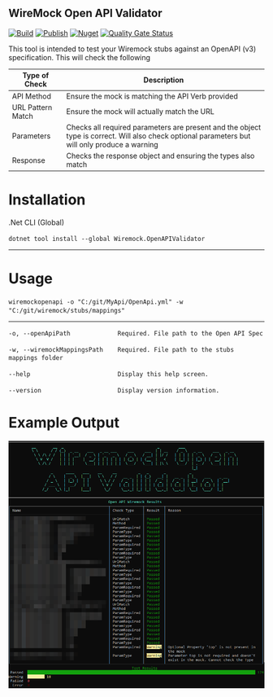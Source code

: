 ## WireMock Open API Validator

[![Build](https://github.com/tidusjar/Wiremock.OpenAPIValidator/actions/workflows/build.yml/badge.svg)](https://github.com/tidusjar/Wiremock.OpenAPIValidator/actions/workflows/build.yml)
[![Publish](https://github.com/tidusjar/Wiremock.OpenAPIValidator/actions/workflows/publish.yml/badge.svg)](https://github.com/tidusjar/Wiremock.OpenAPIValidator/actions/workflows/publish.yml)
[![Nuget](https://img.shields.io/nuget/v/Wiremock.OpenAPIValidator)](https://img.shields.io/nuget/v/Wiremock.OpenAPIValidator)
[![Quality Gate Status](https://sonarcloud.io/api/project_badges/measure?project=tidusjar_Wiremock.OpenAPIValidator&metric=alert_status)](https://sonarcloud.io/summary/new_code?id=tidusjar_Wiremock.OpenAPIValidator)

This tool is intended to test your Wiremock stubs against an OpenAPI (v3) specification. This will check the following

| Type of Check | Description |
| ----------- | ----------- |
| API Method | Ensure the mock is matching the API Verb provided |
| URL Pattern Match | Ensure the mock will actually match the URL |
| Parameters | Checks all required parameters are present and the object type is correct. Will also check optional parameters but will only produce a warning |
| Response | Checks the response object and ensuring the types also match |




# Installation
.Net CLI (Global)

`dotnet tool install --global Wiremock.OpenAPIValidator`
___
# Usage

`wiremockopenapi -o "C:/git/MyApi/OpenApi.yml" -w "C:/git/wiremock/stubs/mappings"`

___

```
-o, --openApiPath             Required. File path to the Open API Spec

-w, --wiremockMappingsPath    Required. File path to the stubs mappings folder

--help                        Display this help screen.

--version                     Display version information.
```

# Example Output
![Example Result](./assets/output.png)